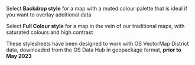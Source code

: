 Select **Backdrop style** for a map with a muted colour palette that is ideal if you want to overlay additional data 

Select **Full Colour style** for a map in the vein of our traditional maps, with saturated colours and high contrast

These stylesheets have been designed to work with OS VectorMap District data, downloaded from the OS Data Hub in geopackage format, **prior to May 2023**
